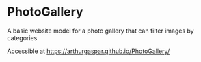 # PhotoGallery
A basic website model for a photo gallery that can filter images by categories

Accessible at https://arthurgaspar.github.io/PhotoGallery/
